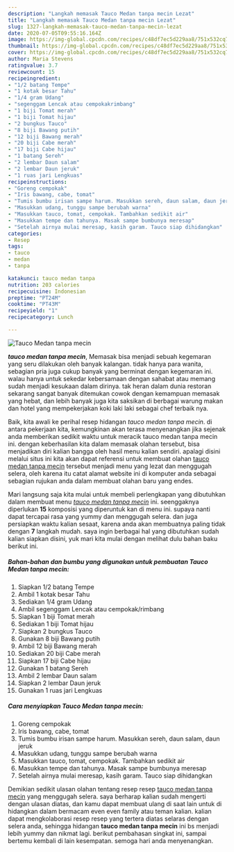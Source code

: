 ```yaml
---
description: "Langkah memasak Tauco Medan tanpa mecin Lezat"
title: "Langkah memasak Tauco Medan tanpa mecin Lezat"
slug: 1327-langkah-memasak-tauco-medan-tanpa-mecin-lezat
date: 2020-07-05T09:55:16.164Z
image: https://img-global.cpcdn.com/recipes/c48df7ec5d229aa8/751x532cq70/tauco-medan-tanpa-mecin-foto-resep-utama.jpg
thumbnail: https://img-global.cpcdn.com/recipes/c48df7ec5d229aa8/751x532cq70/tauco-medan-tanpa-mecin-foto-resep-utama.jpg
cover: https://img-global.cpcdn.com/recipes/c48df7ec5d229aa8/751x532cq70/tauco-medan-tanpa-mecin-foto-resep-utama.jpg
author: Maria Stevens
ratingvalue: 3.7
reviewcount: 15
recipeingredient:
- "1/2 batang Tempe"
- "1 kotak besar Tahu"
- "1/4 gram Udang"
- "segenggam Lencak atau cempokakrimbang"
- "1 biji Tomat merah"
- "1 biji Tomat hijau"
- "2 bungkus Tauco"
- "8 biji Bawang putih"
- "12 biji Bawang merah"
- "20 biji Cabe merah"
- "17 biji Cabe hijau"
- "1 batang Sereh"
- "2 lembar Daun salam"
- "2 lembar Daun jeruk"
- "1 ruas jari Lengkuas"
recipeinstructions:
- "Goreng cempokak"
- "Iris bawang, cabe, tomat"
- "Tumis bumbu irisan sampe harum. Masukkan sereh, daun salam, daun jeruk"
- "Masukkan udang, tunggu sampe berubah warna"
- "Masukkan tauco, tomat, cempokak. Tambahkan sedikit air"
- "Masukkan tempe dan tahunya. Masak sampe bumbunya meresap"
- "Setelah airnya mulai meresap, kasih garam. Tauco siap dihidangkan"
categories:
- Resep
tags:
- tauco
- medan
- tanpa

katakunci: tauco medan tanpa 
nutrition: 203 calories
recipecuisine: Indonesian
preptime: "PT24M"
cooktime: "PT43M"
recipeyield: "1"
recipecategory: Lunch

---
```



![Tauco Medan tanpa mecin](https://img-global.cpcdn.com/recipes/c48df7ec5d229aa8/751x532cq70/tauco-medan-tanpa-mecin-foto-resep-utama.jpg)

<b><i>tauco medan tanpa mecin</i></b>, Memasak bisa menjadi sebuah kegemaran yang seru dilakukan oleh banyak kalangan. tidak hanya para wanita, sebagian pria juga cukup banyak yang berminat dengan kegemaran ini. walau hanya untuk sekedar kebersamaan dengan sahabat atau memang sudah menjadi kesukaan dalam dirinya. tak heran dalam dunia restoran sekarang sangat banyak ditemukan cowok dengan kemampuan memasak yang hebat, dan lebih banyak juga kita saksikan di berbagai warung makan dan hotel yang mempekerjakan koki laki laki sebagai chef terbaik nya.



Baik, kita awali ke perihal resep hidangan <i>tauco medan tanpa mecin</i>. di antara pekerjaan kita, kemungkinan akan terasa menyenangkan jika sejenak anda memberikan sedikit waktu untuk meracik tauco medan tanpa mecin ini. dengan keberhasilan kita dalam memasak olahan tersebut, bisa menjadikan diri kalian bangga oleh hasil menu kalian sendiri. apalagi disini melalui situs ini kita akan dapat referensi untuk membuat olahan <u>tauco medan tanpa mecin</u> tersebut menjadi menu yang lezat dan menggugah selera, oleh karena itu catat alamat website ini di komputer anda sebagai sebagian rujukan anda dalam membuat olahan baru yang endes.


Mari langsung saja kita mulai untuk membeli perlengkapan yang dibutuhkan dalam membuat menu <u><i>tauco medan tanpa mecin</i></u> ini. seenggaknya diperlukan <b>15</b> komposisi yang diperuntuk kan di menu ini. supaya nanti dapat tercapai rasa yang yummy dan menggugah selera. dan juga persiapkan waktu kalian sesaat, karena anda akan membuatnya paling tidak dengan <b>7</b> langkah mudah. saya ingin berbagai hal yang dibutuhkan sudah kalian siapkan disini, yuk mari kita mulai dengan melihat dulu bahan baku berikut ini.

<!--inarticleads1-->

##### Bahan-bahan dan bumbu yang digunakan untuk pembuatan Tauco Medan tanpa mecin:

1. Siapkan 1/2 batang Tempe
1. Ambil 1 kotak besar Tahu
1. Sediakan 1/4 gram Udang
1. Ambil segenggam Lencak atau cempokak/rimbang
1. Siapkan 1 biji Tomat merah
1. Sediakan 1 biji Tomat hijau
1. Siapkan 2 bungkus Tauco
1. Gunakan 8 biji Bawang putih
1. Ambil 12 biji Bawang merah
1. Sediakan 20 biji Cabe merah
1. Siapkan 17 biji Cabe hijau
1. Gunakan 1 batang Sereh
1. Ambil 2 lembar Daun salam
1. Siapkan 2 lembar Daun jeruk
1. Gunakan 1 ruas jari Lengkuas




<!--inarticleads2-->

##### Cara menyiapkan Tauco Medan tanpa mecin:

1. Goreng cempokak
1. Iris bawang, cabe, tomat
1. Tumis bumbu irisan sampe harum. Masukkan sereh, daun salam, daun jeruk
1. Masukkan udang, tunggu sampe berubah warna
1. Masukkan tauco, tomat, cempokak. Tambahkan sedikit air
1. Masukkan tempe dan tahunya. Masak sampe bumbunya meresap
1. Setelah airnya mulai meresap, kasih garam. Tauco siap dihidangkan




Demikian sedikit ulasan olahan tentang resep resep <u>tauco medan tanpa mecin</u> yang menggugah selera. saya berharap kalian sudah mengerti dengan ulasan diatas, dan kamu dapat membuat ulang di saat lain untuk di hidangkan dalam bermacam even even family atau teman kalian. kalian dapat mengkolaborasi resep resep yang tertera diatas selaras dengan selera anda, sehingga hidangan <b>tauco medan tanpa mecin</b> ini bs menjadi lebih yummy dan nikmat lagi. berikut pembahasan singkat ini, sampai bertemu kembali di lain kesempatan. semoga hari anda menyenangkan.
